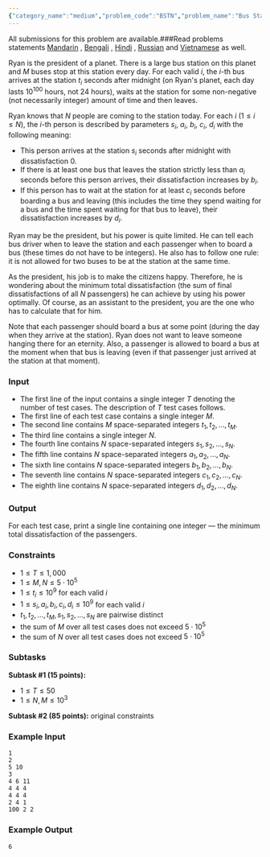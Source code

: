 ```yaml
---
{"category_name":"medium","problem_code":"BSTN","problem_name":"Bus Station","languages_supported":{"0":"C","1":"CPP14","2":"JAVA","3":"PYTH","4":"PYTH 3.6","5":"PYPY","6":"CS2","7":"PAS fpc","8":"PAS gpc","9":"RUBY","10":"PHP","11":"GO","12":"NODEJS","13":"HASK","14":"rust","15":"SCALA","16":"swift","17":"D","18":"PERL","19":"FORT","20":"WSPC","21":"ADA","22":"CAML","23":"ICK","24":"BF","25":"ASM","26":"CLPS","27":"PRLG","28":"ICON","29":"SCM qobi","30":"PIKE","31":"ST","32":"NICE","33":"LUA","34":"BASH","35":"NEM","36":"LISP sbcl","37":"LISP clisp","38":"SCM guile","39":"JS","40":"ERL","41":"TCL","42":"kotlin","43":"PERL6","44":"TEXT","45":"SCM chicken","46":"PYP3","47":"CLOJ","48":"COB","49":"FS"},"max_timelimit":2.5,"source_sizelimit":50000,"problem_author":"watcher","problem_tester":null,"date_added":"23-01-2019","tags":{"0":"data","1":"dynamic","2":"ltime68","3":"segment","4":"watcher"},"editorial_url":"https://discuss.codechef.com/problems/BSTN","time":{"view_start_date":1548522002,"submit_start_date":1548522002,"visible_start_date":1548522002,"end_date":1735669800},"is_direct_submittable":false,"layout":"problem"}
---
```

<span class="solution-visible-txt">All submissions for this problem are available.</span>###Read problems statements [Mandarin](http://www.codechef.com/download/translated/LTIME68/mandarin/BSTN.pdf) , [Bengali](http://www.codechef.com/download/translated/LTIME68/bengali/BSTN.pdf) , [Hindi](http://www.codechef.com/download/translated/LTIME68/hindi/BSTN.pdf) , [Russian](http://www.codechef.com/download/translated/LTIME68/russian/BSTN.pdf) and [Vietnamese](http://www.codechef.com/download/translated/LTIME68/vietnamese/BSTN.pdf) as well.

Ryan is the president of a planet. There is a large bus station on this planet and $M$ buses stop at this station every day. For each valid $i$, the $i$-th bus arrives at the station $t_i$ seconds after midnight (on Ryan's planet, each day lasts $10^{100}$ hours, not $24$ hours), waits at the station for some non-negative (not necessarily integer) amount of time and then leaves.

Ryan knows that $N$ people are coming to the station today. For each $i$ ($1 \le i \le N$), the $i$-th person is described by parameters $s_i$, $a_i$, $b_i$, $c_i$, $d_i$ with the following meaning:
- This person arrives at the station $s_i$ seconds after midnight with dissatisfaction $0$.
- If there is at least one bus that leaves the station strictly less than $a_i$ seconds before this person arrives, their dissatisfaction increases by $b_i$.
- If this person has to wait at the station for at least $c_i$ seconds before boarding a bus and leaving (this includes the time they spend waiting for a bus and the time spent waiting for that bus to leave), their dissatisfaction increases by $d_i$.

Ryan may be the president, but his power is quite limited. He can tell each bus driver when to leave the station and each passenger when to board a bus (these times do not have to be integers). He also has to follow one rule: it is not allowed for two buses to be at the station at the same time.

As the president, his job is to make the citizens happy. Therefore, he is wondering about the minimum total dissatisfaction (the sum of final dissatisfactions of all $N$ passengers) he can achieve by using his power optimally. Of course, as an assistant to the president, you are the one who has to calculate that for him.

Note that each passenger should board a bus at some point (during the day when they arrive at the station). Ryan does not want to leave someone hanging there for an eternity. Also, a passenger is allowed to board a bus at the moment when that bus is leaving (even if that passenger just arrived at the station at that moment).

### Input
- The first line of the input contains a single integer $T$ denoting the number of test cases. The description of $T$ test cases follows.
- The first line of each test case contains a single integer $M$.
- The second line contains $M$ space-separated integers $t_1, t_2, \ldots, t_M$.
- The third line contains a single integer $N$.
- The fourth line contains $N$ space-separated integers $s_1, s_2, \ldots, s_N$.
- The fifth line contains $N$ space-separated integers $a_1, a_2, \ldots, a_N$.
- The sixth line contains $N$ space-separated integers $b_1, b_2, \ldots, b_N$.
- The seventh line contains $N$ space-separated integers $c_1, c_2, \ldots, c_N$.
- The eighth line contains $N$ space-separated integers $d_1, d_2, \ldots, d_N$.

### Output
For each test case, print a single line containing one integer — the minimum total dissatisfaction of the passengers.

### Constraints 
- $1 \le T \le 1,000$
- $1 \le M, N \le 5 \cdot 10^5$
- $1 \le t_i \le 10^9$ for each valid $i$
- $1 \le s_i, a_i, b_i, c_i, d_i \le 10^9$ for each valid $i$
- $t_1, t_2, \ldots, t_M, s_1, s_2, \ldots, s_N$ are pairwise distinct
- the sum of $M$ over all test cases does not exceed $5 \cdot 10^5$
- the sum of $N$ over all test cases does not exceed $5 \cdot 10^5$

### Subtasks
**Subtask #1 (15 points):**
- $1 \le T \le 50$
- $1 \le N, M \le 10^3$

**Subtask #2 (85 points):** original constraints

### Example Input
```
1
2
5 10
3
4 6 11
4 4 4
4 4 4
2 4 1
100 2 2
```

### Example Output
```
6
```
